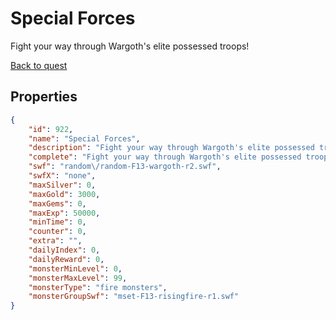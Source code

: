 # Special Forces

Fight your way through Wargoth's elite possessed troops!

[Back to quest](../quests.md)

## Properties

```json
{
    "id": 922,
    "name": "Special Forces",
    "description": "Fight your way through Wargoth's elite possessed troops!",
    "complete": "Fight your way through Wargoth's elite possessed troops!",
    "swf": "random\/random-F13-wargoth-r2.swf",
    "swfX": "none",
    "maxSilver": 0,
    "maxGold": 3000,
    "maxGems": 0,
    "maxExp": 50000,
    "minTime": 0,
    "counter": 0,
    "extra": "",
    "dailyIndex": 0,
    "dailyReward": 0,
    "monsterMinLevel": 0,
    "monsterMaxLevel": 99,
    "monsterType": "fire monsters",
    "monsterGroupSwf": "mset-F13-risingfire-r1.swf"
}
```

